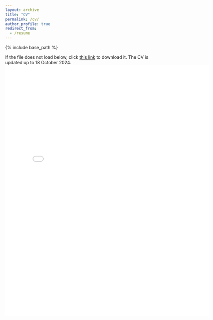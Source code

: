 ```yaml
---
layout: archive
title: "CV"
permalink: /cv/
author_profile: true
redirect_from:
  - /resume
---
```


{% include base_path %}

If the file does not load below, click [this link](https://A-acuto.github.io/files/AA_cv_24_update.pdf) to download it.
The CV is updated up to 18 October 2024.
<embed src="{{ site.baseurl }}/files/AA_cv_24_update.pdf" width="650" height="800" type='application/pdf'>